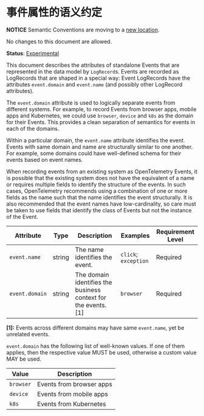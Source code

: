 # 事件属性的语义约定

**NOTICE** Semantic Conventions are moving to a
[new location](http://github.com/open-telemetry/semantic-conventions).

No changes to this document are allowed.

**Status**: [Experimental](../../document-status.md)

This document describes the attributes of standalone Events that are represented
in the data model by `LogRecord`s. Events are recorded as LogRecords that are
shaped in a special way: Event LogRecords have the attributes `event.domain` and
`event.name` (and possibly other LogRecord attributes).

The `event.domain` attribute is used to logically separate events from different
systems. For example, to record Events from browser apps, mobile apps and
Kubernetes, we could use `browser`, `device` and `k8s` as the domain for their
Events. This provides a clean separation of semantics for events in each of the
domains.

Within a particular domain, the `event.name` attribute identifies the event.
Events with same domain and name are structurally similar to one another. For
example, some domains could have well-defined schema for their events based on
event names.

When recording events from an existing system as OpenTelemetry Events, it is
possible that the existing system does not have the equivalent of a name or
requires multiple fields to identify the structure of the events. In such cases,
OpenTelemetry recommends using a combination of one or more fields as the name
such that the name identifies the event structurally. It is also recommended
that the event names have low-cardinality, so care must be taken to use fields
that identify the class of Events but not the instance of the Event.

<!-- semconv event -->

| Attribute      | Type   | Description                                                    | Examples             | Requirement Level |
| -------------- | ------ | -------------------------------------------------------------- | -------------------- | ----------------- |
| `event.name`   | string | The name identifies the event.                                 | `click`; `exception` | Required          |
| `event.domain` | string | The domain identifies the business context for the events. [1] | `browser`            | Required          |

**[1]:** Events across different domains may have same `event.name`, yet be
unrelated events.

`event.domain` has the following list of well-known values. If one of them
applies, then the respective value MUST be used, otherwise a custom value MAY be
used.

| Value     | Description              |
| --------- | ------------------------ |
| `browser` | Events from browser apps |
| `device`  | Events from mobile apps  |
| `k8s`     | Events from Kubernetes   |

<!-- endsemconv -->
